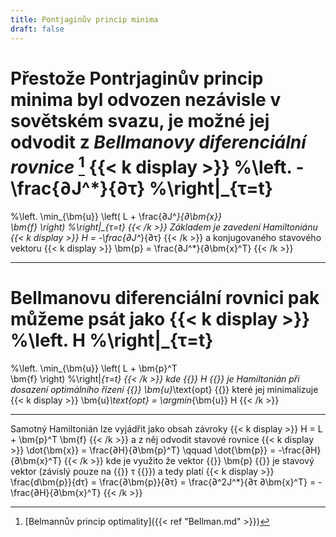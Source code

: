 ```yaml
---
title: Pontjaginův princip minima
draft: false
---
```


Přestože Pontrjaginův princip minima byl odvozen nezávisle v sovětském svazu, je možné jej odvodit z *Bellmanovy diferenciální rovnice* [^1]
{{< k display >}}
%\left.
-\frac{∂J^*}{∂τ}
%\right|_{τ=t}
=
%\left.
\min_{\bm{u}} \left(
	L
	+
	\frac{∂J^*}{∂\bm{x}}	
	\bm{f}
\right)
%\right|_{τ=t}
{{< /k >}}
Základem je zavedení Hamiltoniánu
{{< k display >}}
H = -\frac{∂J^*}{∂τ}
{{< /k >}}
a konjugovaného stavového vektoru
{{< k display >}}
\bm{p} = \frac{∂J^*}{∂\bm{x}^T}
{{< /k >}}

---

Bellmanovu diferenciální rovnici pak můžeme psát jako
{{< k display >}}
%\left.
H
%\right|_{τ=t}
=
%\left.
\min_{\bm{u}} \left(
	L
	+
	\bm{p}^T	
	\bm{f}
\right)
%\right|_{τ=t}
{{< /k >}}
kde {{<k>}} H {{</k>}} je Hamiltonián při dosazení optimálního řízení {{<k>}} \bm{u}_\text{opt} {{</k>}} které jej minimalizuje
{{< k display >}}
\bm{u}_\text{opt} = \argmin_{\bm{u}} H
{{< /k >}}

---

Samotný Hamiltonián lze vyjádřit jako obsah závroky
{{< k display >}}
H = L + \bm{p}^T	\bm{f}
{{< /k >}}
a z něj odvodit stavové rovnice
{{< k display >}}
\dot{\bm{x}} = \frac{∂H}{∂\bm{p}^T}
\qquad 
\dot{\bm{p}} = -\frac{∂H}{∂\bm{x}^T}
{{< /k >}}
kde je využito že vektor {{<k>}} \bm{p} {{</k>}} je stavový vektor (závislý pouze na {{<k>}} τ {{</k>}}) a tedy platí
{{< k display >}}
\frac{d\bm{p}}{dτ} = \frac{∂\bm{p}}{∂τ} = \frac{∂^2J^*}{∂τ ∂\bm{x}^T} = -\frac{∂H}{∂\bm{x}^T}
{{< /k >}}

[^1]: [Belmannův princip optimality]({{< ref "Bellman.md" >}})